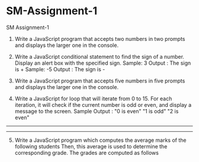 # SM-Assignment-1
SM Assignment-1
1. Write a JavaScript program that accepts two numbers in two prompts and
displays the larger one in the console.

2. Write a JavaScript conditional statement to find the sign of a number. Display
an alert box with the specified sign.
Sample: 3
Output : The sign is +
Sample: -5
Output : The sign is -

3. Write a JavaScript program that accepts five numbers in five prompts and
displays the larger one in the console.

4. Write a JavaScript for loop that will iterate from 0 to 15. For each iteration, it
will check if the current number is odd or even, and display a message to the
screen.
Sample Output :
"0 is even"
"1 is odd"
"2 is even"
----------
----------

5. Write a JavaScript program which computes the average marks of the
following students Then, this average is used to determine the corresponding
grade.
The grades are computed as follows 
